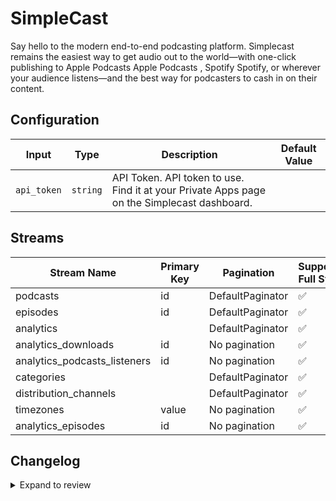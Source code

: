 # SimpleCast
Say hello to the modern end-to-end podcasting platform. Simplecast remains the easiest way to get audio out to the world—with one-click publishing to Apple Podcasts Apple Podcasts , Spotify Spotify, or wherever your audience listens—and the best way for podcasters to cash in on their content.

## Configuration

| Input | Type | Description | Default Value |
|-------|------|-------------|---------------|
| `api_token` | `string` | API Token. API token to use. Find it at your Private Apps page on the Simplecast dashboard. |  |

## Streams
| Stream Name | Primary Key | Pagination | Supports Full Sync | Supports Incremental |
|-------------|-------------|------------|---------------------|----------------------|
| podcasts | id | DefaultPaginator | ✅ |  ❌  |
| episodes | id | DefaultPaginator | ✅ |  ❌  |
| analytics |  | DefaultPaginator | ✅ |  ❌  |
| analytics_downloads | id | No pagination | ✅ |  ❌  |
| analytics_podcasts_listeners | id | No pagination | ✅ |  ❌  |
| categories |  | DefaultPaginator | ✅ |  ❌  |
| distribution_channels |  | DefaultPaginator | ✅ |  ❌  |
| timezones | value | No pagination | ✅ |  ❌  |
| analytics_episodes | id | No pagination | ✅ |  ❌  |

## Changelog

<details>
  <summary>Expand to review</summary>

| Version          | Date              | Pull Request | Subject        |
|------------------|-------------------|--------------|----------------|
| 0.0.37 | 2025-10-21 | [68263](https://github.com/airbytehq/airbyte/pull/68263) | Update dependencies |
| 0.0.36 | 2025-10-14 | [67790](https://github.com/airbytehq/airbyte/pull/67790) | Update dependencies |
| 0.0.35 | 2025-10-07 | [67434](https://github.com/airbytehq/airbyte/pull/67434) | Update dependencies |
| 0.0.34 | 2025-09-30 | [66901](https://github.com/airbytehq/airbyte/pull/66901) | Update dependencies |
| 0.0.33 | 2025-09-24 | [66262](https://github.com/airbytehq/airbyte/pull/66262) | Update dependencies |
| 0.0.32 | 2025-09-09 | [66111](https://github.com/airbytehq/airbyte/pull/66111) | Update dependencies |
| 0.0.31 | 2025-08-24 | [65485](https://github.com/airbytehq/airbyte/pull/65485) | Update dependencies |
| 0.0.30 | 2025-08-09 | [64825](https://github.com/airbytehq/airbyte/pull/64825) | Update dependencies |
| 0.0.29 | 2025-08-02 | [64420](https://github.com/airbytehq/airbyte/pull/64420) | Update dependencies |
| 0.0.28 | 2025-07-19 | [63642](https://github.com/airbytehq/airbyte/pull/63642) | Update dependencies |
| 0.0.27 | 2025-07-05 | [62669](https://github.com/airbytehq/airbyte/pull/62669) | Update dependencies |
| 0.0.26 | 2025-06-28 | [61460](https://github.com/airbytehq/airbyte/pull/61460) | Update dependencies |
| 0.0.25 | 2025-05-24 | [60535](https://github.com/airbytehq/airbyte/pull/60535) | Update dependencies |
| 0.0.24 | 2025-05-10 | [60154](https://github.com/airbytehq/airbyte/pull/60154) | Update dependencies |
| 0.0.23 | 2025-05-04 | [59637](https://github.com/airbytehq/airbyte/pull/59637) | Update dependencies |
| 0.0.22 | 2025-04-27 | [58992](https://github.com/airbytehq/airbyte/pull/58992) | Update dependencies |
| 0.0.21 | 2025-04-19 | [58401](https://github.com/airbytehq/airbyte/pull/58401) | Update dependencies |
| 0.0.20 | 2025-04-12 | [57972](https://github.com/airbytehq/airbyte/pull/57972) | Update dependencies |
| 0.0.19 | 2025-04-05 | [57470](https://github.com/airbytehq/airbyte/pull/57470) | Update dependencies |
| 0.0.18 | 2025-03-29 | [56884](https://github.com/airbytehq/airbyte/pull/56884) | Update dependencies |
| 0.0.17 | 2025-03-22 | [56264](https://github.com/airbytehq/airbyte/pull/56264) | Update dependencies |
| 0.0.16 | 2025-03-09 | [55649](https://github.com/airbytehq/airbyte/pull/55649) | Update dependencies |
| 0.0.15 | 2025-03-01 | [54490](https://github.com/airbytehq/airbyte/pull/54490) | Update dependencies |
| 0.0.14 | 2025-02-15 | [54049](https://github.com/airbytehq/airbyte/pull/54049) | Update dependencies |
| 0.0.13 | 2025-02-08 | [53548](https://github.com/airbytehq/airbyte/pull/53548) | Update dependencies |
| 0.0.12 | 2025-02-01 | [53086](https://github.com/airbytehq/airbyte/pull/53086) | Update dependencies |
| 0.0.11 | 2025-01-25 | [52400](https://github.com/airbytehq/airbyte/pull/52400) | Update dependencies |
| 0.0.10 | 2025-01-18 | [52001](https://github.com/airbytehq/airbyte/pull/52001) | Update dependencies |
| 0.0.9 | 2025-01-11 | [51433](https://github.com/airbytehq/airbyte/pull/51433) | Update dependencies |
| 0.0.8 | 2024-12-28 | [50765](https://github.com/airbytehq/airbyte/pull/50765) | Update dependencies |
| 0.0.7 | 2024-12-21 | [50331](https://github.com/airbytehq/airbyte/pull/50331) | Update dependencies |
| 0.0.6 | 2024-12-14 | [49772](https://github.com/airbytehq/airbyte/pull/49772) | Update dependencies |
| 0.0.5 | 2024-12-12 | [49381](https://github.com/airbytehq/airbyte/pull/49381) | Update dependencies |
| 0.0.4 | 2024-12-11 | [49129](https://github.com/airbytehq/airbyte/pull/49129) | Starting with this version, the Docker image is now rootless. Please note that this and future versions will not be compatible with Airbyte versions earlier than 0.64 |
| 0.0.3 | 2024-10-29 | [47777](https://github.com/airbytehq/airbyte/pull/47777) | Update dependencies |
| 0.0.2 | 2024-10-28 | [47571](https://github.com/airbytehq/airbyte/pull/47571) | Update dependencies |
| 0.0.1 | 2024-10-03 | | Initial release by [@parthiv11](https://github.com/parthiv11) via Connector Builder |

</details>
